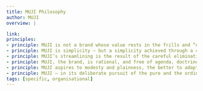 ```yaml
---
title: MUJI Philosophy
author: MUJI
overview: |

link:
principles:
- principle: MUJI is not a brand whose value rests in the frills and “extras” it adds to its products.
- principle: MUJI is simplicity – but a simplicity achieved through a complexity of thought and design.
- principle: MUJI’s streamlining is the result of the careful elimination and subtraction of gratuitous features and design unrelated to function.
- principle: MUJI, the brand, is rational, and free of agenda, doctrine, and “isms.” The MUJI concept derives from us continuously asking, “What is best from an individual’s point of view?”
- principle: MUJI aspires to modesty and plainness, the better to adapt and shape itself to the styles, preferences, and practices of as wide a group of people as possible.
- principle: MUJI – in its deliberate pursuit of the pure and the ordinary – achieves the extraordinary.
tags: [specific, organisational]
---
```

